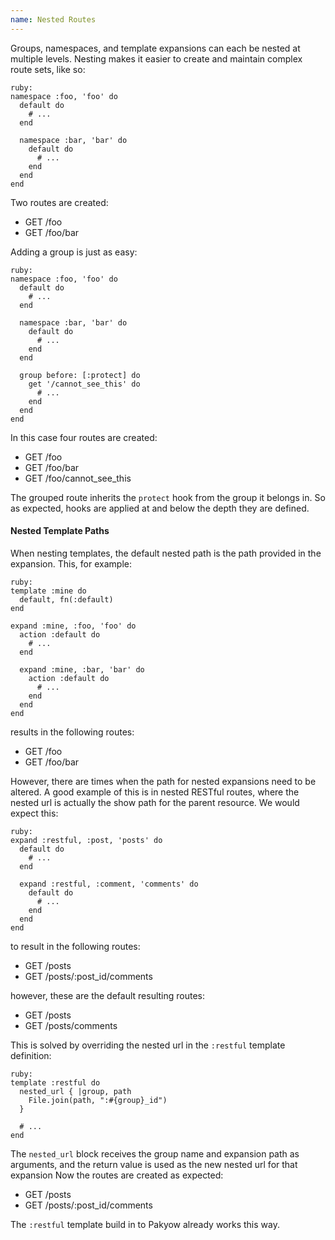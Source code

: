 ```yaml
---
name: Nested Routes
---
```


Groups, namespaces, and template expansions can each be nested at multiple levels. Nesting makes it easier to create and maintain complex route sets, like so:

    ruby:
    namespace :foo, 'foo' do
      default do
        # ...
      end

      namespace :bar, 'bar' do
        default do
          # ...
        end
      end
    end

Two routes are created:

  - GET /foo
  - GET /foo/bar

Adding a group is just as easy:

    ruby:
    namespace :foo, 'foo' do
      default do
        # ...
      end

      namespace :bar, 'bar' do
        default do
          # ...
        end
      end

      group before: [:protect] do
        get '/cannot_see_this' do
          # ...
        end
      end
    end

In this case four routes are created:

  - GET /foo
  - GET /foo/bar
  - GET /foo/cannot_see_this

The grouped route inherits the `protect` hook from the group it belongs in. So as expected, hooks are applied at and below the depth they are defined.

#### Nested Template Paths

When nesting templates, the default nested path is the path provided in the expansion. This, for example:

    ruby:
    template :mine do
      default, fn(:default)
    end

    expand :mine, :foo, 'foo' do
      action :default do
        # ...
      end

      expand :mine, :bar, 'bar' do
        action :default do
          # ...
        end
      end
    end

results in the following routes:

  - GET /foo
  - GET /foo/bar

However, there are times when the path for nested expansions need to be altered. A good example of this is in nested RESTful routes, where the nested url is actually the show path for the parent resource. We would expect this:

    ruby:
    expand :restful, :post, 'posts' do
      default do
        # ...
      end

      expand :restful, :comment, 'comments' do
        default do
          # ...
        end
      end
    end

to result in the following routes:

  - GET /posts
  - GET /posts/:post_id/comments

however, these are the default resulting routes:

  - GET /posts
  - GET /posts/comments

This is solved by overriding the nested url in the `:restful` template definition:

    ruby:
    template :restful do
      nested_url { |group, path
        File.join(path, ":#{group}_id")
      }

      # ...
    end

The `nested_url` block receives the group name and expansion path as arguments, and the return value is used as the new nested url for that expansion Now the routes are created as expected:

  - GET /posts
  - GET /posts/:post_id/comments

The `:restful` template build in to Pakyow already works this way.
